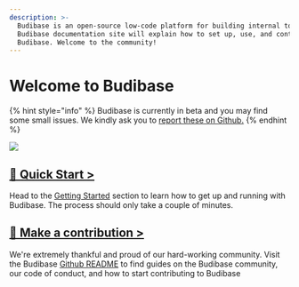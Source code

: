 ```yaml
---
description: >-
  Budibase is an open-source low-code platform for building internal tools. The
  Budibase documentation site will explain how to set up, use, and contribute to
  Budibase. Welcome to the community!
---
```


# Welcome to Budibase

{% hint style="info" %}
Budibase is currently in beta and you may find some small issues. We kindly ask you to [report these on Github.](https://github.com/Budibase/budibase/issues)
{% endhint %}

![](.gitbook/assets/community.png)



## [🌠 Quick Start &gt;](getting-started/)

Head to the [Getting Started](getting-started/) section to learn how to get up and running with Budibase. The process should only take a couple of minutes. 

## [👐 Make a contribution &gt;](contributions/contributing-to-budibase.md)

We're extremely thankful and proud of our hard-working community. Visit the Budibase [Github README](https://github.com/Budibase/budibase/blob/master/README.md) to find guides on the Budibase community, our code of conduct, and how to start contributing to Budibase

